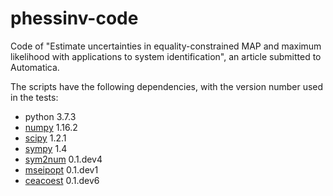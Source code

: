 phessinv-code
============

Code of "Estimate uncertainties in equality-constrained MAP and maximum 
likelihood with applications to system identification", an article submitted
to Automatica.

The scripts have the following dependencies, with the version number used
in the tests:

- python 3.7.3
- [numpy] 1.16.2
- [scipy] 1.2.1
- [sympy] 1.4
- [sym2num] 0.1.dev4
- [mseipopt] 0.1.dev1
- [ceacoest] 0.1.dev6

[numpy]: http://www.numpy.org/
[scipy]: http://www.scipy.org/
[sympy]: http://www.sympy.org/
[sym2num]: https://github.com/cea-ufmg/sym2num
[mseipopt]: https://github.com/cea-ufmg/mseipopt
[ceacoest]: https://github.com/cea-ufmg/ceacoest
